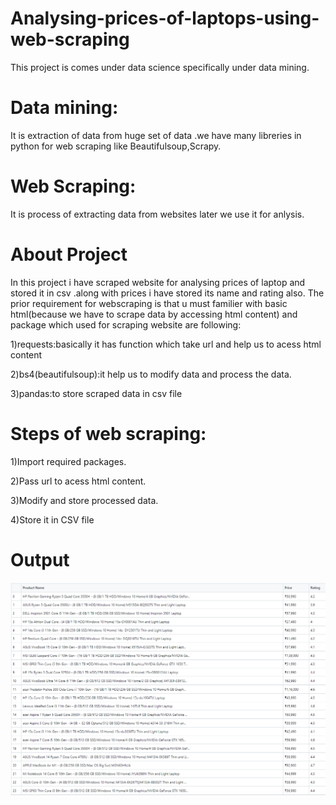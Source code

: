 # Analysing-prices-of-laptops-using-web-scraping
This project is comes under data science specifically under data mining.
# Data mining:
It is extraction of data from huge set of data .we have many libreries in python for web scraping like Beautifulsoup,Scrapy.

# Web Scraping:
It is process of extracting data from websites later we use it for anlysis.


# About Project
In this project i have scraped website for analysing prices of laptop and stored it in csv .along with prices i have stored its name and rating also.
The prior requirement for webscraping is that u must familier with basic html(because we have to scrape data by accessing html content) and  package which used for scraping website are following:

1)requests:basically it has function which take url and help us to acess html content <br />

2)bs4(beautifulsoup):it help us to modify data and process the data. <br />

3)pandas:to store scraped data in csv file <br />


# Steps of web scraping:

1)Import required packages.

2)Pass url to acess html content.

3)Modify and store processed data.

4)Store it in CSV file

# Output

<img src="https://github.com/Omkar4141/Analysing-prices-of-laptop-using-web-scraping/blob/main/Screenshot%20(18).png">

